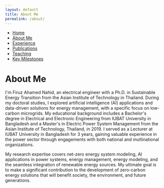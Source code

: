 ```yaml
---
layout: default
title: About Me
permalink: /about/
---
```


<!-- TOP NAVIGATION BAR -->
<nav class="top-nav">
  <ul>
    <li><a href="/">Home</a></li>
    <li><a href="/about/">About Me</a></li>
    <li><a href="/experience/">Experience</a></li>
    <li><a href="/publications/">Publications</a></li>
    <li><a href="/teaching/">Teaching</a></li>
    <li><a href="/milestones/">Key Milestones</a></li>
  </ul>
</nav>

<h1>About Me</h1>

<div class="main-content">
  
  <p>I'm Firuz Ahamed Nahid, an electrical engineer with a Ph.D. in Sustainable Energy Transition from the Asian Institute of Technology in Thailand. During my doctoral studies, I explored artificial intelligence (AI) applications and data-driven solutions for energy management, with a specific focus on low-carbon microgrids. My educational background includes a Bachelor's degree in Electrical and Electronic Engineering from IUBAT University in Bangladesh and a Master's in Electric Power System Management from the Asian Institute of Technology, Thailand, in 2019. I served as a Lecturer at IUBAT University in Bangladesh for 3 years, gaining valuable experience in the power sector through engagements with both national and multinational organizations.</p>

  <p>My research expertise covers net-zero energy system modeling, AI applications in power systems, energy management, energy modeling, and the seamless integration of renewable energy sources. My ultimate goal is to make a significant contribution to the development of zero-carbon energy solutions that will benefit society, the environment, and future generations.</p>

</div>

